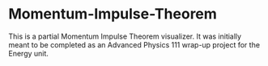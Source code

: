 # Momentum-Impulse-Theorem
This is a partial Momentum Impulse Theorem visualizer. It was initially meant to be completed as an Advanced Physics 111 wrap-up project for the Energy unit.

